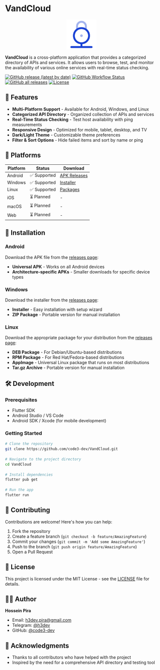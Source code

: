 # VandCloud

<p align="center">
  <img src="assets/logo.png" alt="VandCloud Logo" width="100">
</p>

**VandCloud** is a cross-platform application that provides a categorized directory of APIs and services. It allows users to browse, test, and monitor the availability of various online services with real-time status checking.

[![GitHub release (latest by date)](https://img.shields.io/github/v/release/code3-dev/VandCloud?style=for-the-badge)](https://github.com/code3-dev/VandCloud/releases)
[![GitHub Workflow Status](https://img.shields.io/github/actions/workflow/status/code3-dev/VandCloud/build.yaml?style=for-the-badge)](https://github.com/code3-dev/VandCloud/actions)
[![GitHub all releases](https://img.shields.io/github/downloads/code3-dev/VandCloud/total?style=for-the-badge)](https://github.com/code3-dev/VandCloud/releases)
[![License](https://img.shields.io/github/license/code3-dev/VandCloud?style=for-the-badge)](https://github.com/code3-dev/VandCloud/blob/main/LICENSE)

## 🌟 Features

- **Multi-Platform Support** - Available for Android, Windows, and Linux
- **Categorized API Directory** - Organized collection of APIs and services
- **Real-Time Status Checking** - Test host availability with ping measurements
- **Responsive Design** - Optimized for mobile, tablet, desktop, and TV
- **Dark/Light Theme** - Customizable theme preferences
- **Filter & Sort Options** - Hide failed items and sort by name or ping

## 📱 Platforms

| Platform | Status | Download |
|----------|--------|----------|
| Android | ✅ Supported | [APK Releases](https://github.com/code3-dev/VandCloud/releases) |
| Windows | ✅ Supported | [Installer](https://github.com/code3-dev/VandCloud/releases) |
| Linux | ✅ Supported | [Packages](https://github.com/code3-dev/VandCloud/releases) |
| iOS | ⏳ Planned | - |
| macOS | ⏳ Planned | - |
| Web | ⏳ Planned | - |

## 🚀 Installation

### Android
Download the APK file from the [releases page](https://github.com/code3-dev/VandCloud/releases):
- **Universal APK** - Works on all Android devices
- **Architecture-specific APKs** - Smaller downloads for specific device types

### Windows
Download the installer from the [releases page](https://github.com/code3-dev/VandCloud/releases):
- **Installer** - Easy installation with setup wizard
- **ZIP Package** - Portable version for manual installation

### Linux
Download the appropriate package for your distribution from the [releases page](https://github.com/code3-dev/VandCloud/releases):
- **DEB Package** - For Debian/Ubuntu-based distributions
- **RPM Package** - For Red Hat/Fedora-based distributions
- **AppImage** - Universal Linux package that runs on most distributions
- **Tar.gz Archive** - Portable version for manual installation

## 🛠️ Development

### Prerequisites
- Flutter SDK
- Android Studio / VS Code
- Android SDK / Xcode (for mobile development)

### Getting Started
```bash
# Clone the repository
git clone https://github.com/code3-dev/VandCloud.git

# Navigate to the project directory
cd VandCloud

# Install dependencies
flutter pub get

# Run the app
flutter run
```

## 🤝 Contributing

Contributions are welcome! Here's how you can help:

1. Fork the repository
2. Create a feature branch (`git checkout -b feature/AmazingFeature`)
3. Commit your changes (`git commit -m 'Add some AmazingFeature'`)
4. Push to the branch (`git push origin feature/AmazingFeature`)
5. Open a Pull Request

## 📄 License

This project is licensed under the MIT License - see the [LICENSE](LICENSE) file for details.

## 👨‍💻 Author

**Hossein Pira**

- Email: h3dev.pira@gmail.com
- Telegram: [@h3dev](https://t.me/h3dev)
- GitHub: [@code3-dev](https://github.com/code3-dev)

## 🙏 Acknowledgments

- Thanks to all contributors who have helped with the project
- Inspired by the need for a comprehensive API directory and testing tool